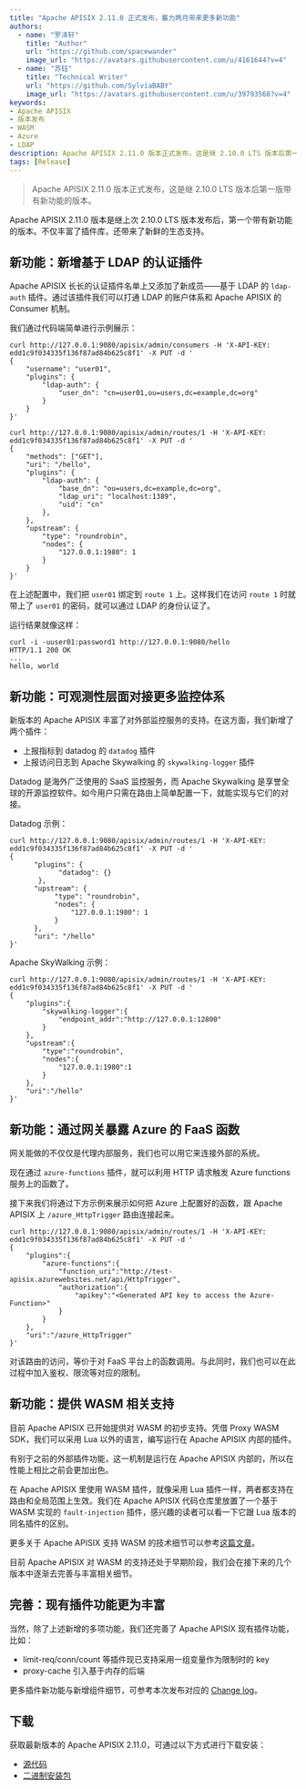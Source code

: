 ```yaml
---
title: "Apache APISIX 2.11.0 正式发布，蓄力两月带来更多新功能"
authors:
  - name: "罗泽轩"
    title: "Author"
    url: "https://github.com/spacewander"
    image_url: "https://avatars.githubusercontent.com/u/4161644?v=4"
  - name: "苏钰"
    title: "Technical Writer"
    url: "https://github.com/SylviaBABY"
    image_url: "https://avatars.githubusercontent.com/u/39793568?v=4"
keywords: 
- Apache APISIX
- 版本发布
- WASM
- Azure
- LDAP
description: Apache APISIX 2.11.0 版本正式发布，这是继 2.10.0 LTS 版本后第一版带有新功能的版本。
tags: [Release]
---
```


> Apache APISIX 2.11.0 版本正式发布，这是继 2.10.0 LTS 版本后第一版带有新功能的版本。

<!--truncate-->

Apache APISIX 2.11.0 版本是继上次 2.10.0 LTS 版本发布后，第一个带有新功能的版本。不仅丰富了插件库，还带来了新鲜的生态支持。

## 新功能：新增基于 LDAP 的认证插件

Apache APISIX 长长的认证插件名单上又添加了新成员——基于 LDAP 的 `ldap-auth` 插件。通过该插件我们可以打通 LDAP 的账户体系和 Apache APISIX 的 Consumer 机制。

我们通过代码端简单进行示例展示：

```shell
curl http://127.0.0.1:9080/apisix/admin/consumers -H 'X-API-KEY: edd1c9f034335f136f87ad84b625c8f1' -X PUT -d '
{
    "username": "user01",
    "plugins": {
        "ldap-auth": {
            "user_dn": "cn=user01,ou=users,dc=example,dc=org"
        }
    }
}'
```

```shell
curl http://127.0.0.1:9080/apisix/admin/routes/1 -H 'X-API-KEY: edd1c9f034335f136f87ad84b625c8f1' -X PUT -d '
{
    "methods": ["GET"],
    "uri": "/hello",
    "plugins": {
        "ldap-auth": {
            "base_dn": "ou=users,dc=example,dc=org",
            "ldap_uri": "localhost:1389",
            "uid": "cn"
        },
    },
    "upstream": {
        "type": "roundrobin",
        "nodes": {
            "127.0.0.1:1980": 1
        }
    }
}'
```

在上述配置中，我们把 `user01` 绑定到 `route 1` 上。这样我们在访问 `route 1` 时就带上了 `user01` 的密码，就可以通过 LDAP 的身份认证了。

运行结果就像这样：

```shell
curl -i -uuser01:password1 http://127.0.0.1:9080/hello
HTTP/1.1 200 OK
...
hello, world
```

## 新功能：可观测性层面对接更多监控体系

新版本的 Apache APISIX 丰富了对外部监控服务的支持。在这方面，我们新增了两个插件：

* 上报指标到 datadog 的 `datadog` 插件
* 上报访问日志到 Apache Skywalking 的 `skywalking-logger` 插件

Datadog 是海外广泛使用的 SaaS 监控服务，而 Apache Skywalking 是享誉全球的开源监控软件。如今用户只需在路由上简单配置一下，就能实现与它们的对接。

Datadog 示例：

```shell
curl http://127.0.0.1:9080/apisix/admin/routes/1 -H 'X-API-KEY: edd1c9f034335f136f87ad84b625c8f1' -X PUT -d '
{
      "plugins": {
            "datadog": {}
       },
      "upstream": {
           "type": "roundrobin",
           "nodes": {
               "127.0.0.1:1980": 1
           }
      },
      "uri": "/hello"
}'
```

Apache SkyWalking 示例：

```shell
curl http://127.0.0.1:9080/apisix/admin/routes/1 -H 'X-API-KEY: edd1c9f034335f136f87ad84b625c8f1' -X PUT -d '
{
    "plugins":{
        "skywalking-logger":{
            "endpoint_addr":"http://127.0.0.1:12800"
        }
    },
    "upstream":{
        "type":"roundrobin",
        "nodes":{
            "127.0.0.1:1980":1
        }
    },
    "uri":"/hello"
}'
```

## 新功能：通过网关暴露 Azure 的 FaaS 函数

网关能做的不仅仅是代理内部服务，我们也可以用它来连接外部的系统。

现在通过 `azure-functions` 插件，就可以利用 HTTP 请求触发 Azure functions 服务上的函数了。

接下来我们将通过下方示例来展示如何把 Azure 上配置好的函数，跟 Apache APISIX 上 `/azure_HttpTrigger` 路由连接起来。

```shell
curl http://127.0.0.1:9080/apisix/admin/routes/1 -H 'X-API-KEY: edd1c9f034335f136f87ad84b625c8f1' -X PUT -d '
{
    "plugins":{
        "azure-functions":{
            "function_uri":"http://test-apisix.azurewebsites.net/api/HttpTrigger",
            "authorization":{
                "apikey":"<Generated API key to access the Azure-Function>"
            }
        }
    },
    "uri":"/azure_HttpTrigger"
}'
```

对该路由的访问，等价于对 FaaS 平台上的函数调用。与此同时，我们也可以在此过程中加入鉴权、限流等对应的限制。

## 新功能：提供 WASM 相关支持

目前 Apache APISIX 已开始提供对 WASM 的初步支持。凭借 Proxy WASM SDK，我们可以采用 Lua 以外的语言，编写运行在 Apache APISIX 内部的插件。

有别于之前的外部插件功能，这一机制是运行在 Apache APISIX 内部的，所以在性能上相比之前会更加出色。

在 Apache APISIX 里使用 WASM 插件，就像采用 Lua 插件一样，两者都支持在路由和全局范围上生效。我们在 Apache APISIX 代码仓库里放置了一个基于 WASM 实现的 `fault-injection` 插件，感兴趣的读者可以看一下它跟 Lua 版本的同名插件的区别。

更多关于 Apache APISIX 支持 WASM 的技术细节可以参考[这篇文章](https://apisix.apache.org/zh/blog/2021/11/19/apisix-supports-wasm)。

目前 Apache APISIX 对 WASM 的支持还处于早期阶段，我们会在接下来的几个版本中逐渐去完善与丰富相关细节。

## 完善：现有插件功能更为丰富

当然，除了上述新增的多项功能，我们还完善了 Apache APISIX 现有插件功能，比如：

* limit-req/conn/count 等插件现已支持采用一组变量作为限制时的 key
* proxy-cache 引入基于内存的后端

更多插件新功能与新增组件细节，可参考本次发布对应的 [Change log](https://github.com/apache/apisix/blob/release/2.11/CHANGELOG.md#2110)。

## 下载

获取最新版本的 Apache APISIX 2.11.0，可通过以下方式进行下载安装：

* [源代码](https://apisix.apache.org/downloads/)
* [二进制安装包](https://apisix.apache.org/zh/docs/apisix/how-to-build/)
